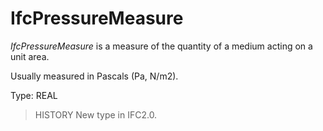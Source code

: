 # IfcPressureMeasure

_IfcPressureMeasure_ is a measure of the quantity of a medium acting on a unit area.
<!-- end of short definition -->

Usually measured in Pascals (Pa, N/m2).

Type: REAL

> HISTORY New type in IFC2.0.
